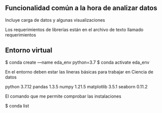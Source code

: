 ## Funcionalidad común a la hora de analizar datos

Incluye carga de datos y algunas visualizaciones

Los requerimientos de librerías están en el archivo de texto llamado requerimientos

## Entorno virtual

$ conda create —name eda_env python=3.7
$ conda activate eda_env

En el entorno deben estar las lineras básicas para trabajar en Ciencia de datos

python 3.7.12
pandas 1.3.5
numpy 1.21.5
matplotlib 3.5.1
seaborn 0.11.2

El comando que me permite comprobar las instalaciones

$ conda list

